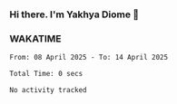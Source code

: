 ### Hi there. I'm Yakhya Diome 👋

### WAKATIME
<!--START_SECTION:waka-->

```txt
From: 08 April 2025 - To: 14 April 2025

Total Time: 0 secs

No activity tracked
```

<!--END_SECTION:waka-->
